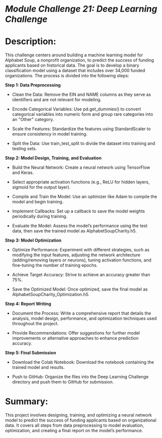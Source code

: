 # ***Module Challenge 21: Deep Learning Challenge***

# **Description:**

This challenge centers around building a machine learning model for Alphabet Soup, a nonprofit organization, to predict the success of funding applicants based on historical data. The goal is to develop a binary classification model using a dataset that includes over 34,000 funded organizations. The process is divided into the following steps:

**Step 1: Data Preprocessing**

- Clean the Data: Remove the EIN and NAME columns as they serve as identifiers and are not relevant for modeling.

- Encode Categorical Variables: Use pd.get_dummies() to convert categorical variables into numeric form and group rare categories into an "Other" category.

- Scale the Features: Standardize the features using StandardScaler to ensure consistency in model training.

- Split the Data: Use train_test_split to divide the dataset into training and testing sets.

**Step 2: Model Design, Training, and Evaluation**

- Build the Neural Network: Create a neural network using TensorFlow and Keras.

- Select appropriate activation functions (e.g., ReLU for hidden layers, sigmoid for the output layer).

- Compile and Train the Model: Use an optimizer like Adam to compile the model and begin training.

- Implement Callbacks: Set up a callback to save the model weights periodically during training.

- Evaluate the Model: Assess the model’s performance using the test data, then save the trained model as AlphabetSoupCharity.h5.

**Step 3: Model Optimization**

- Optimize Performance: Experiment with different strategies, such as modifying the input features, adjusting the network architecture (adding/removing layers or neurons), tuning activation functions, and fine-tuning the number of training epochs.

- Achieve Target Accuracy: Strive to achieve an accuracy greater than 75%.

- Save the Optimized Model: Once optimized, save the final model as AlphabetSoupCharity_Optimization.h5.

**Step 4: Report Writing**

- Document the Process: Write a comprehensive report that details the analysis, model design, performance, and optimization techniques used throughout the project.

- Provide Recommendations: Offer suggestions for further model improvements or alternative approaches to enhance prediction accuracy.

**Step 5: Final Submission**

- Download the Colab Notebook: Download the notebook containing the trained model and results.

- Push to GitHub: Organize the files into the Deep Learning Challenge directory and push them to GitHub for submission.

# **Summary:**

This project involves designing, training, and optimizing a neural network model to predict the success of funding applicants based on organizational data. It covers all steps from data preprocessing to model evaluation, optimization, and creating a final report on the model’s performance.





